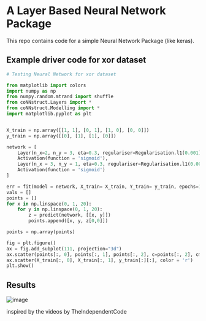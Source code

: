 # A Layer Based Neural Network Package

This repo contains code for a simple Neural Network Package (like keras).

## Example driver code for xor dataset
```python
# Testing Neural Network for xor dataset

from matplotlib import colors
import numpy as np
from numpy.random.mtrand import shuffle
from coNNstruct.Layers import *
from coNNstruct.Modelling import *
import matplotlib.pyplot as plt


X_train = np.array([[1, 1], [0, 1], [1, 0], [0, 0]])
y_train = np.array([[0], [1], [1], [0]])

network = [
    Layer(n_x=2, n_y = 3, eta=0.3, regulariser=Regularisation.l1(0.001)),
    Activation(function = 'sigmoid'),
    Layer(n_x = 3, n_y = 1, eta=0.3, regulariser=Regularisation.l1(0.001)),
    Activation(function = 'sigmoid')
]

err = fit(model = network, X_train= X_train, Y_train= y_train, epochs=10000, shuffle = False)
vals = []
points = []
for x in np.linspace(0, 1, 20):
    for y in np.linspace(0, 1, 20):
        z = predict(network, [[x, y]])
        points.append([x, y, z[0,0]])

points = np.array(points)

fig = plt.figure()
ax = fig.add_subplot(111, projection="3d")
ax.scatter(points[:, 0], points[:, 1], points[:, 2], c=points[:, 2], cmap="winter")
ax.scatter(X_train[:, 0], X_train[:, 1], y_train[:][:], color = 'r')
plt.show()
```
## Results
![image](https://user-images.githubusercontent.com/76874424/177003306-aaf4b5ee-fd91-42bd-8099-2002e32ba16c.png)


inspired by the videos by TheIndependentCode
